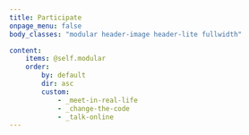 ```yaml
---
title: Participate
onpage_menu: false
body_classes: "modular header-image header-lite fullwidth"

content:
    items: @self.modular
    order:
        by: default
        dir: asc
        custom:
            - _meet-in-real-life
            - _change-the-code
            - _talk-online
---
```

